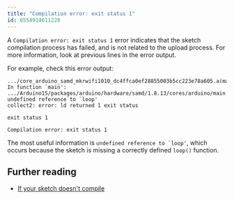 ```yaml
---
title: "Compilation error: exit status 1"
id: 6554914611228
---
```


A `Compilation error: exit status 1` error indicates that the sketch compilation process has failed, and is not related to the upload process. For more information, look at previous lines in the error output.

For example, check this error output:

```
.../core_arduino_samd_mkrwifi1010_dc4ffca0ef28855003b5cc223e78a605.a(main.cpp.o): In function `main':
.../Arduino15/packages/arduino/hardware/samd/1.8.13/cores/arduino/main.cpp:53: undefined reference to `loop'
collect2: error: ld returned 1 exit status

exit status 1

Compilation error: exit status 1
```

The most useful information is ``undefined reference to `loop'``, which occurs because the sketch is missing a correctly defined `loop()` function.

## Further reading

* [If your sketch doesn't compile](https://support.arduino.cc/hc/en-us/articles/4402764401554-If-your-sketch-doesn-t-compile)

